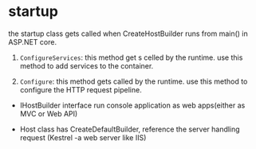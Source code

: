 # startup

the startup class gets called when CreateHostBuilder runs from main() in ASP.NET core.

1. `ConfigureServices`: this method get s celled by the runtime. use this method to add services to the container.

2. `Configure`: this method gets called by the runtime. use this method to configure the HTTP request pipeline.


- IHostBuilder interface run console application as web apps(either as MVC or Web API)

- Host class has CreateDefaultBuilder, reference the server handling request (Kestrel -a web server like IIS)
